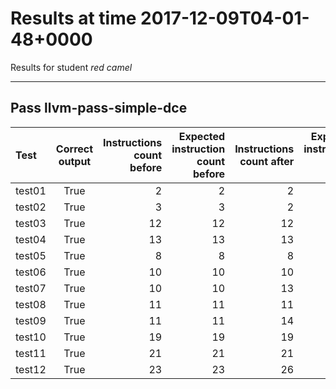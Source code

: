 # Results at time 2017-12-09T04-01-48+0000

Results for student *red camel*

* * * 

## Pass llvm-pass-simple-dce

Test|Correct output|Instructions count before|Expected instruction count before|Instructions count after|Expected instruction count after
:------|:-----:|------:|------:|------:|------:
test01|True|2|2|2|2
test02|True|3|3|2|2
test03|True|12|12|12|12
test04|True|13|13|13|13
test05|True|8|8|8|8
test06|True|10|10|10|10
test07|True|10|10|13|9
test08|True|11|11|11|11
test09|True|11|11|14|10
test10|True|19|19|19|19
test11|True|21|21|21|21
test12|True|23|23|26|21


